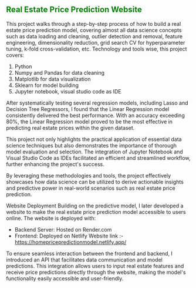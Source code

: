 <h2 style='color:green'>Real Estate Price Prediction Website</h2>


This project walks through a step-by-step process of how to build a real estate price prediction model, covering almost all data science concepts such as data loading and cleaning, outlier detection and removal, feature engineering, dimensionality reduction, grid search CV for hyperparameter tuning, k-fold cross-validation, etc. Technology and tools wise, this project covers:

1. Python
2. Numpy and Pandas for data cleaning
3. Matplotlib for data visualization
4. Sklearn for model building
5. Jupyter notebook, visual studio code as IDE

After systematically testing several regression models, including Lasso and Decision Tree Regressors, I found that the Linear Regression model consistently delivered the best performance. With an accuracy exceeding 80%, the Linear Regression model proved to be the most effective in predicting real estate prices within the given dataset.

This project not only highlights the practical application of essential data science techniques but also demonstrates the importance of thorough model evaluation and selection. The integration of Jupyter Notebook and Visual Studio Code as IDEs facilitated an efficient and streamlined workflow, further enhancing the project's success.

By leveraging these methodologies and tools, the project effectively showcases how data science can be utilized to derive actionable insights and predictive power in real-world scenarios such as real estate price prediction.

Website Deployment
Building on the predictive model, I later developed a website to make the real estate price prediction model accessible to users online. The website is deployed with:

- Backend Server: Hosted on Render.com
- Frontend: Deployed on Netlify
Website link :- https://homepricepredictionmodel.netlify.app/

To ensure seamless interaction between the frontend and backend, I introduced an API that facilitates data communication and model predictions. This integration allows users to input real estate features and receive price predictions directly through the website, making the model's functionality easily accessible and user-friendly.


